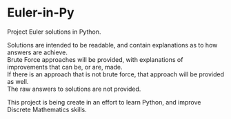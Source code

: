 # Euler-in-Py
Project Euler solutions in Python.

Solutions are intended to be readable, and contain explanations as to how answers are achieve.  
Brute Force approaches will be provided, with explanations of improvements that can be, or are, made.  
If there is an approach that is not brute force, that approach will be provided as well.  
The raw answers to solutions are not provided.

This project is being create in an effort to learn Python, and improve Discrete Mathematics skills.
